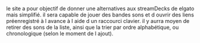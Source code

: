 le site a pour objectif de donner une alternatives aux streamDecks de elgato mais simplifié.
il sera capable de jouer des bandes sons et d ouvrir des liens préenregistré à l avance à l aide d un raccourci clavier.
il y aurra moyen de retirer des sons de la liste, ainsi que la trier par ordre alphabétique, ou chronologique (selon le moment de l ajout).
